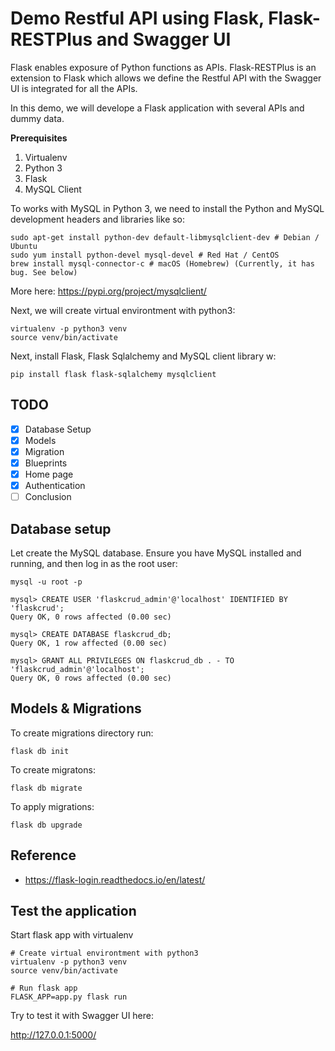 # Demo Restful API using Flask, Flask-RESTPlus and Swagger UI

Flask enables exposure of Python functions as APIs. Flask-RESTPlus is an extension to Flask which allows we define the Restful API with the Swagger UI is integrated for all the APIs.

In this demo, we will develope a Flask application with several APIs and dummy data.

**Prerequisites**

1. Virtualenv
2. Python 3
2. Flask
3. MySQL Client

To works with MySQL in Python 3, we need to install the Python and MySQL development headers and libraries like so:

```
sudo apt-get install python-dev default-libmysqlclient-dev # Debian / Ubuntu
sudo yum install python-devel mysql-devel # Red Hat / CentOS
brew install mysql-connector-c # macOS (Homebrew) (Currently, it has bug. See below)
```

More here: https://pypi.org/project/mysqlclient/

Next, we will create virtual environtment with python3:

```shell
virtualenv -p python3 venv
source venv/bin/activate
```

Next, install Flask, Flask Sqlalchemy and MySQL client library w:

```
pip install flask flask-sqlalchemy mysqlclient
```

## TODO

- [x] Database Setup
- [x] Models
- [x] Migration
- [x] Blueprints
- [x] Home page
- [x] Authentication
- [ ] Conclusion

## Database setup

Let create the MySQL database. Ensure you have MySQL installed and running, and then log in as the root user:

```
mysql -u root -p

mysql> CREATE USER 'flaskcrud_admin'@'localhost' IDENTIFIED BY 'flaskcrud';
Query OK, 0 rows affected (0.00 sec)

mysql> CREATE DATABASE flaskcrud_db;
Query OK, 1 row affected (0.00 sec)

mysql> GRANT ALL PRIVILEGES ON flaskcrud_db . - TO 'flaskcrud_admin'@'localhost';
Query OK, 0 rows affected (0.00 sec)
```

## Models & Migrations


To create migrations directory run: 

```
flask db init
```

To create migratons: 

```
flask db migrate
```

To apply migrations: 

```
flask db upgrade
```

## Reference

- https://flask-login.readthedocs.io/en/latest/









## Test the application

Start flask app with virtualenv

```shell
# Create virtual environtment with python3
virtualenv -p python3 venv
source venv/bin/activate

# Run flask app
FLASK_APP=app.py flask run
```

Try to test it with Swagger UI here:

http://127.0.0.1:5000/